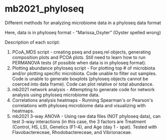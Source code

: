 # mb2021_phyloseq
Different methods for analyzing microbiome data in a phyloseq data format

Here, data is in phyloseq format - "Marissa_Osyter" (Oyster spelled wrong)

Description of each script: 

1. PCoA_MDS script - creating pseq and pseq.rel objects, generating composition plots and PCOA plots. Still need to learn how to run PERMANOVA tests (if possible when data is in phyloseq format).
2. Plotting abundance phyloseq script - For plotting top # of microbiota and/or plotting specific microbiota. Code unable to filter out samples. Code is unable to generate boxplots (phyloseq objects cannot be coerced into data frame). Code can plot relative or total abundance.
3. mb2021 network analysis - Attempting to generate code for network analysis using phyloseq microbiome data.
4. Correlations analysis heatmaps - Running Spearman's or Pearson's correlations with phyloseq microbiome data and visualizing with heatmaps.
5. mb2021 3-way ANOVA - Using raw data files (NOT phyloseq data), can test 3-way interactions (in this case, the 3 factors are Treatment (Control, HS, LS), Genetics (F1-4), and Age (day 1 - spat). Tested with Flavobactereceae, Rhodobactereceae, and Vibrionaceae. 
